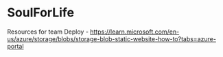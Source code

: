 ﻿# SoulForLife
Resources for team
Deploy - https://learn.microsoft.com/en-us/azure/storage/blobs/storage-blob-static-website-how-to?tabs=azure-portal
